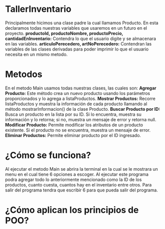 # TallerInventario
Principalmente hicimos una clase padre la cual llamamos Producto. En esta declaramos todas nuestras variables que usaremos en un futuro en el proyecto. 
**productoId, productoNombre, productoPrecio, cantidadEnInventario:** Contendra lo que el usuario digite y se almacenara en las variables.
**articuloPerecedero, artNoPerecedero:** Contendran las variables de las clases derivadas para poder imprimir lo que el usuario necesita en un mismo metodo.

# Metodos 
En el metodo Main usamos todas nuestras clases, las cuales son:
**Agregar Producto:** Este método crea un nuevo producto usando los parámetros proporcionados y lo agrega a listaProductos.
**Mostrar Productos:** Recorre listaProductos y muestra la información de cada producto llamando al método mostrarInformacion() de la clase Producto.
**Buscar Producto por ID:** Busca un producto en la lista por su ID. Si lo encuentra, muestra su información y lo retorna; si no, muestra un mensaje de error y retorna null.
**Modificar Producto:** Permite modificar los atributos de un producto existente. Si el producto no se encuentra, muestra un mensaje de error.
**Eliminar Productos:** Permite eliminar producto por el ID ingresado.

# ¿Cómo se funciona?
Al ejecutar el metodo Main se abrira la terminal en la cual se le mostrara un menu en el cual tiene 6 opciones a escoger. Al ejecutar este programa podra agregar todo lo anteriormente mencionado como la ID de los productos, cuanto cuesta, cuantos hay en el inventario entre otros. Para salir del programa tendra que escribir 6 para que pueda salir del programa.

# ¿Cómo aplican los principios de POO?

